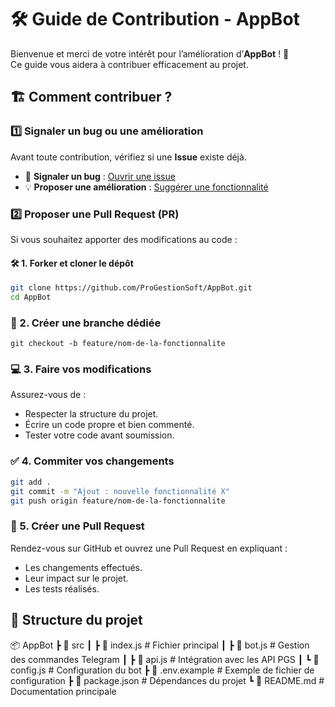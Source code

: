 # 🛠️ Guide de Contribution - AppBot  

Bienvenue et merci de votre intérêt pour l’amélioration d’**AppBot** ! 🚀  
Ce guide vous aidera à contribuer efficacement au projet.  


## 🏗️ Comment contribuer ?  

### 1️⃣ **Signaler un bug ou une amélioration**  
Avant toute contribution, vérifiez si une **Issue** existe déjà.  
- 📌 **Signaler un bug** : [Ouvrir une issue](https://github.com/ProGestionSoft/AppBot/issues)  
- 💡 **Proposer une amélioration** : [Suggérer une fonctionnalité](https://github.com/ProGestionSoft/AppBot/issues)  

### 2️⃣ **Proposer une Pull Request (PR)**  
Si vous souhaitez apporter des modifications au code :  

#### 🛠️ 1. Forker et cloner le dépôt  
```bash
git clone https://github.com/ProGestionSoft/AppBot.git
cd AppBot
```

### 🔧 2. Créer une branche dédiée

`git checkout -b feature/nom-de-la-fonctionnalite`

### 💻 3. Faire vos modifications

Assurez-vous de :
- Respecter la structure du projet.
- Écrire un code propre et bien commenté.
- Tester votre code avant soumission.

### ✅ 4. Commiter vos changements
```bash
git add .
git commit -m "Ajout : nouvelle fonctionnalité X"
git push origin feature/nom-de-la-fonctionnalite
```

### 🔄 5. Créer une Pull Request

Rendez-vous sur GitHub et ouvrez une Pull Request en expliquant :
- Les changements effectués.
- Leur impact sur le projet.
- Les tests réalisés.


## 📂 Structure du projet

📦 AppBot
 ┣ 📂 src
 ┃ ┣ 📜 index.js  # Fichier principal
 ┃ ┣ 📜 bot.js    # Gestion des commandes Telegram
 ┃ ┣ 📜 api.js    # Intégration avec les API PGS
 ┃ ┗ 📜 config.js # Configuration du bot
 ┣ 📜 .env.example # Exemple de fichier de configuration
 ┣ 📜 package.json # Dépendances du projet
 ┗ 📜 README.md    # Documentation principale
